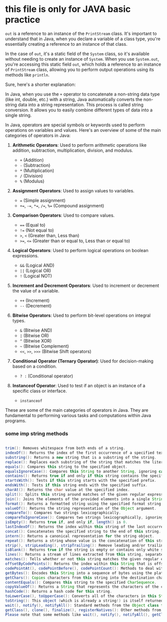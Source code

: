 # this file is only for JAVA basic practice

 `out` is a reference to an instance of the `PrintStream` class. It's important to understand that in Java, when you declare a variable of a class type, you're essentially creating a reference to an instance of that class. 

In the case of `out`, it's a static field of the `System` class, so it's available without needing to create an instance of `System`. When you use `System.out`, you're accessing this static field `out`, which holds a reference to an instance of `PrintStream` class, allowing you to perform output operations using its methods like `println`.

Sure, here's a shorter explanation:

In Java, when you use the `+` operator to concatenate a non-string data type (like int, double, etc.) with a string, Java automatically converts the non-string data into a string representation. This process is called string conversion. It allows you to easily combine different types of data into a single string.

In Java, operators are special symbols or keywords used to perform operations on variables and values. Here's an overview of some of the main categories of operators in Java:

1. **Arithmetic Operators**: Used to perform arithmetic operations like addition, subtraction, multiplication, division, and modulus.
   - `+` (Addition)
   - `-` (Subtraction)
   - `*` (Multiplication)
   - `/` (Division)
   - `%` (Modulus)

2. **Assignment Operators**: Used to assign values to variables.
   - `=` (Simple assignment)
   - `+=`, `-=`, `*=`, `/=`, `%=` (Compound assignment)

3. **Comparison Operators**: Used to compare values.
   - `==` (Equal to)
   - `!=` (Not equal to)
   - `>`, `<` (Greater than, Less than)
   - `>=`, `<=` (Greater than or equal to, Less than or equal to)

4. **Logical Operators**: Used to perform logical operations on boolean expressions.
   - `&&` (Logical AND)
   - `||` (Logical OR)
   - `!` (Logical NOT)

5. **Increment and Decrement Operators**: Used to increment or decrement the value of a variable.
   - `++` (Increment)
   - `--` (Decrement)

6. **Bitwise Operators**: Used to perform bit-level operations on integral types.
   - `&` (Bitwise AND)
   - `|` (Bitwise OR)
   - `^` (Bitwise XOR)
   - `~` (Bitwise Complement)
   - `<<`, `>>`, `>>>` (Bitwise Shift operators)

7. **Conditional Operator (Ternary Operator)**: Used for decision-making based on a condition.
   - `? :` (Conditional operator)

8. **Instanceof Operator**: Used to test if an object is an instance of a specific class or interface.
   - `instanceof`

These are some of the main categories of operators in Java. They are fundamental to performing various tasks and computations within Java programs.

### some imp string methods

```java

trim(): Removes whitespace from both ends of a string.
indexOf(): Returns the index of the first occurrence of a specified text in a string.
substring(): Returns a new string that is a substring of the string.
replace(): Replaces each substring of the string that matches the literal target sequence with the specified literal replacement sequence.
equals(): Compares this string to the specified object.
equalsIgnoreCase(): Compares this String to another String, ignoring case considerations.
contains(): Returns true if and only if this string contains the specified sequence of char values.
startsWith(): Tests if this string starts with the specified prefix.
endsWith(): Tests if this string ends with the specified suffix.
charAt(): Returns the char value at the specified index.
split(): Splits this string around matches of the given regular expression.
join(): Joins the elements of the provided elements into a single String.
format(): Returns a formatted string using the specified format string and arguments.
valueOf(): Returns the string representation of the Object argument.
compareTo(): Compares two strings lexicographically.
compareToIgnoreCase(): Compares two strings lexicographically, ignoring case differences.
isEmpty(): Returns true if, and only if, length() is 0.
lastIndexOf(): Returns the index within this string of the last occurrence of the specified character.
concat(): Concatenates the specified string to the end of this string.
intern(): Returns a canonical representation for the string object.
repeat(): Returns a string whose value is the concatenation of this string repeated count times.
strip(), stripLeading(), stripTrailing(): Remove leading and/or trailing whitespace from a string.
isBlank(): Returns true if the string is empty or contains only white space codepoints, otherwise false.
lines(): Returns a stream of lines extracted from this string, separated by line terminators.
matches(): Tells whether or not this string matches the given regular expression.
offsetByCodePoints(): Returns the index within this String that is offset from the given index by codePointOffset code points.
codePointAt(), codePointBefore(), codePointCount(): Methods to deal with Unicode code points.
getBytes(): Encodes this String into a sequence of bytes using the platform s default charset, storing the result into a new byte array.
getChars(): Copies characters from this string into the destination character array.
contentEquals(): Compares this string to the specified CharSequence.
copyValueOf(): Returns a String that represents the characters of the character array.
hashCode(): Returns a hash code for this string.
toLowerCase(), toUpperCase(): Converts all of the characters in this String to lower case or upper case.
toString(): This object (which is already a string!) is itself returned.
wait(), notify(), notifyAll(): Standard methods from the Object class for inter-thread communication.
getClass(), clone(), finalize(), registerNatives(): Other methods from the Object class.
Please note that some methods like wait(), notify(), notifyAll(), getClass(), clone(), finalize(), registerNatives() are inherited from the Object class and are not specific to the String class.

```